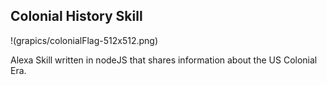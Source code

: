 Colonial History Skill
----------------------
!(grapics/colonialFlag-512x512.png)

Alexa Skill written in nodeJS that shares information about the US Colonial Era.
